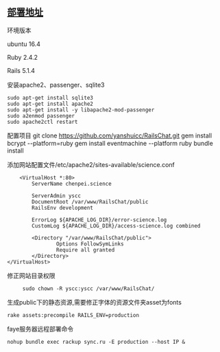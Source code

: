## [部署地址](http://chenpei.science)

环境版本

ubuntu 16.4

Ruby 2.4.2

Rails 5.1.4


安装apache2、passenger、sqlite3

	sudo apt-get install sqlite3
	sudo apt-get install apache2
	sudo apt-get install -y libapache2-mod-passenger
	sudo a2enmod passenger
	sudo apache2ctl restart

配置项目
	git clone https://github.com/yanshuicc/RailsChat.git
	gem install bcrypt --platform=ruby
    gem install eventmachine --platform ruby
    bundle install
	
添加网站配置文件/etc/apache2/sites-available/science.conf

		<VirtualHost *:80>
			ServerName chenpei.science

			ServerAdmin yscc
			DocumentRoot /var/www/RailsChat/public
			RailsEnv development

			ErrorLog ${APACHE_LOG_DIR}/error-science.log
			CustomLog ${APACHE_LOG_DIR}/access-science.log combined

			<Directory "/var/www/RailsChat/public">
					Options FollowSymLinks
					Require all granted
			</Directory>
	</VirtualHost>


修正网站目录权限

		 sudo chown -R yscc:yscc /var/www/RailsChat/


生成public下的静态资源,需要修正字体的资源文件夹asset为fonts

	rake assets:precompile RAILS_ENV=production


faye服务器远程部署命令

	nohup bundle exec rackup sync.ru -E production --host IP &


